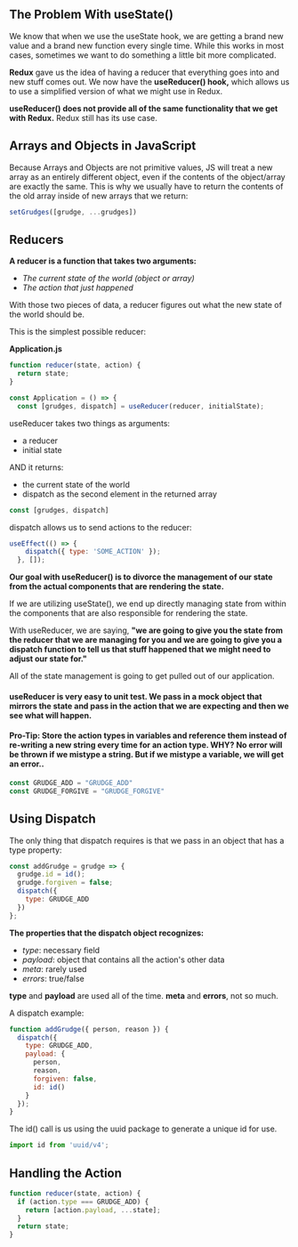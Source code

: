 ## The Problem With useState()

We know that when we use the useState hook, we are getting a brand new value and a brand new function every single time. While this works in most cases, sometimes we want to do something a little bit more complicated.

**Redux** gave us the idea of having a reducer that everything goes into and new stuff comes out. We now have the **useReducer() hook,** which allows us to use a simplified version of what we might use in Redux.

**useReducer() does not provide all of the same functionality that we get with Redux.** Redux still has its use case.

## Arrays and Objects in JavaScript

Because Arrays and Objects are not primitive values, JS will treat a new array as an entirely different object, even if the contents of the object/array are exactly the same. This is why we usually have to return the contents of the old array inside of new arrays that we return:

```javascript
setGrudges([grudge, ...grudges])
```

## Reducers

**A reducer is a function that takes two arguments:**
- *The current state of the world (object or array)*
- *The action that just happened*

With those two pieces of data, a reducer figures out what the new state of the world should be.

This is the simplest possible reducer:

**Application.js**
```javascript
function reducer(state, action) {
  return state;
}

const Application = () => {
  const [grudges, dispatch] = useReducer(reducer, initialState);
```

useReducer takes two things as arguments:
- a reducer
- initial state

AND it returns:
- the current state of the world
- dispatch as the second element in the returned array

```javascript
const [grudges, dispatch]
```

dispatch allows us to send actions to the reducer:

```javascript
useEffect(() => {
    dispatch({ type: 'SOME_ACTION' });
  }, []);
```

**Our goal with useReducer() is to divorce the management of our state from the actual components that are rendering the state.**

If we are utilizing useState(), we end up directly managing state from within the components that are also responsible for rendering the state.

With useReducer, we are saying, **"we are going to give you the state from the reducer that we are managing for you and we are going to give you a dispatch function to tell us that stuff happened that we might need to adjust our state for."**

All of the state management is going to get pulled out of our application.

#### useReducer is very easy to unit test. We pass in a mock object that mirrors the state and pass in the action that we are expecting and then we see what will happen.

#### Pro-Tip: Store the action types in variables and reference them instead of re-writing a new string every time for an action type. WHY? No error will be thrown if we mistype a string. But if we mistype a variable, we will get an error..

```javascript
const GRUDGE_ADD = "GRUDGE_ADD"
const GRUDGE_FORGIVE = "GRUDGE_FORGIVE"
```

## Using Dispatch

The only thing that dispatch requires is that we pass in an object that has a type property:

```javascript
const addGrudge = grudge => {
  grudge.id = id();
  grudge.forgiven = false;
  dispatch({
    type: GRUDGE_ADD
  })
};
```

**The properties that the dispatch object recognizes:**
- *type*: necessary field
- *payload*: object that contains all the action's other data
- *meta*: rarely used
- *errors*: true/false

**type** and **payload** are used all of the time. **meta** and **errors**, not so much.

A dispatch example:

```javascript
function addGrudge({ person, reason }) {
  dispatch({
    type: GRUDGE_ADD,
    payload: {
      person,
      reason,
      forgiven: false,
      id: id()
    }
  });
}
```

The id() call is us using the uuid package to generate a unique id for use.

```javascript
import id from 'uuid/v4';
```

## Handling the Action

```javascript
function reducer(state, action) {
  if (action.type === GRUDGE_ADD) {
    return [action.payload, ...state];
  }
  return state;
}
```


